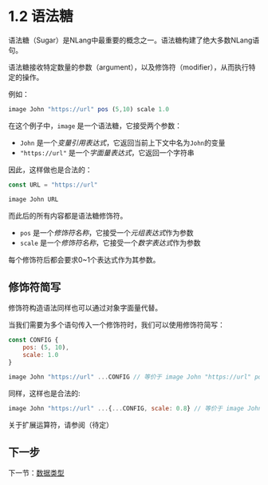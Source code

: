 # 1.2 语法糖

语法糖（Sugar）是NLang中最重要的概念之一。语法糖构建了绝大多数NLang语句。

语法糖接收特定数量的参数（argument），以及修饰符（modifier），从而执行特定的操作。

例如：
```javascript
image John "https://url" pos (5,10) scale 1.0
```

在这个例子中，`image` 是一个语法糖，它接受两个参数：  
- `John` 是一个*变量引用表达式*，它返回当前上下文中名为`John`的变量
- `"https://url"` 是一个*字面量表达式*，它返回一个字符串

因此，这样做也是合法的：  
```javascript
const URL = "https://url"

image John URL
```

而此后的所有内容都是语法糖修饰符。  
- `pos` 是一个*修饰符名称*，它接受一个*元组表达式*作为参数
- `scale` 是一个*修饰符名称*，它接受一个*数字表达式*作为参数

每个修饰符后都会要求0~1个表达式作为其参数。

## 修饰符简写

修饰符构造语法同样也可以通过对象字面量代替。

当我们需要为多个语句传入一个修饰符时，我们可以使用修饰符简写：

```javascript
const CONFIG {
    pos: (5, 10),
    scale: 1.0
}

image John "https://url" ...CONFIG // 等价于 image John "https://url" pos [5,10] scale 1.0
```

同样，这样也是合法的:  
```javascript
image John "https://url" ...{...CONFIG, scale: 0.8} // 等价于 image John "https://url" pos [5,10] scale 0.8
```

关于扩展运算符，请参阅（待定）

## 下一步

下一节：[数据类型](../2.%20数据交互/1.%20数据类型.md)
